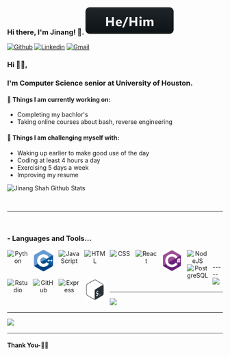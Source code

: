 ### Hi there, I'm Jinang! 👋.  <img src="https://raw.githubusercontent.com/8bithemant/8bithemant/master/svg/pronouns/hehim.svg" >


[![Github](https://img.shields.io/badge/-Github-000?style=flat&logo=Github&logoColor=white)](https://github.com/jingo0)
[![Linkedin](https://img.shields.io/badge/-LinkedIn-blue?style=flat&logo=Linkedin&logoColor=white)](https://www.linkedin.com/in/jinangkumar-shah/)
[![Gmail](https://img.shields.io/badge/-Gmail-c14438?style=flat&logo=Gmail&logoColor=white)](mailto:jyshah2@gmail.com)


### Hi 🙋‍♂️,
### I'm Computer Science senior at University of Houston. 

#### 🌱 Things I am currently working on: 
- Completing my bachlor's  
- Taking online courses about bash, reverse engineering

#### :muscle: Things I am challenging myself with:
- Waking up earlier to make good use of the day
- Coding at least 4 hours a day
- Exercising 5 days a week
- Improving my resume


![Jinang Shah Github Stats](https://github-readme-stats.vercel.app/api?username=jingo0&show_icons=true&title_color=fff&icon_color=79ff97&text_color=9f9f9f&bg_color=151515)

<br />

*************

<br />

### - Languages and Tools...

<p align="center">
 <img align="left" alt="Python" width="50px" style="padding-right:10px;" src="https://cdn.jsdelivr.net/gh/devicons/devicon/icons/python/python-original-wordmark.svg" />
<img align="left" alt="Java" width="50px" style="padding-right:10px;" src="https://github.com/devicons/devicon/blob/v2.15.1/icons/cplusplus/cplusplus-original.svg" />
<img align="left" alt="JavaScript" width="50px" style="padding-right:10px;" src="https://cdn.jsdelivr.net/gh/devicons/devicon/icons/javascript/javascript-original.svg" />
<img align="left" alt="HTML" width="50px" style="padding-right:10px;" src="https://cdn.jsdelivr.net/gh/devicons/devicon/icons/html5/html5-original-wordmark.svg" />
<img align="left" alt="CSS" width="50px" style="padding-right:10px;" src="https://cdn.jsdelivr.net/gh/devicons/devicon/icons/css3/css3-original-wordmark.svg" />
<img align="left" alt="React" width="50px" style="padding-right:10px;" src="https://cdn.jsdelivr.net/gh/devicons/devicon/icons/react/react-original-wordmark.svg" />
<img align="left" alt="PostgreSQL" width="50px" style="padding-right:10px;" src="https://github.com/devicons/devicon/blob/v2.15.1/icons/csharp/csharp-original.svg" />
<img align="left" alt="NodeJS" width="50px" style="padding-right:10px;" src="https://cdn.jsdelivr.net/gh/devicons/devicon/icons/nodejs/nodejs-original.svg" />
<img align="left" alt="PostgreSQL" width="50px" style="padding-right:10px;" src="https://cdn.jsdelivr.net/gh/devicons/devicon/icons/postgresql/postgresql-original-wordmark.svg" />
<img align="left" alt="Rstudio" width="50px" style="padding-right:10px;" src="https://cdn.jsdelivr.net/gh/devicons/devicon/icons/rstudio/rstudio-original.svg" />
<img align="left" alt="GitHub" width="50px" style="padding-right:10px;" src="https://cdn.jsdelivr.net/gh/devicons/devicon/icons/github/github-original-wordmark.svg" />
<img align="left" alt="Express" width="50px" style="padding-right:10px;" src="https://cdn.jsdelivr.net/gh/devicons/devicon/icons/express/express-original-wordmark.svg" />
<img align="left" alt="bash" width="50px" style="padding-right:10px;" src="https://github.com/devicons/devicon/blob/v2.15.1/icons/bash/bash-original.svg" />

</br>
</p>
-----
<a href="https://github.com/jingo0">
  <img src="https://komarev.com/ghpvc/?username=jingo0&style=flat-square" />
</a>


***

<a href="https://github.com/jingo0">
  <img src="https://github-readme-stats.vercel.app/api?username=jingo0&show_icons=true&hide_border=true" />
</a>

---

<a href="https://github.com/jingo0">
  <img src="https://github-readme-stats.vercel.app/api/top-langs/?username=jingo0&layout=compact" />
</a>



***********************************

#### Thank You-🙏🏼
